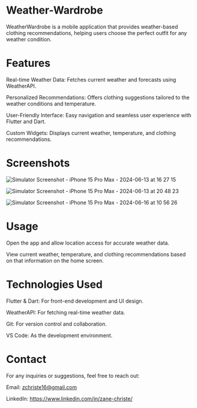 # Weather-Wardrobe

WeatherWardrobe is a mobile application that provides weather-based clothing recommendations, helping users choose the perfect outfit for any weather condition.

# Features
Real-time Weather Data: Fetches current weather and forecasts using WeatherAPI.

Personalized Recommendations: Offers clothing suggestions tailored to the weather conditions and temperature.

User-Friendly Interface: Easy navigation and seamless user experience with Flutter and Dart.

Custom Widgets: Displays current weather, temperature, and clothing recommendations.

# Screenshots

![Simulator Screenshot - iPhone 15 Pro Max - 2024-06-13 at 16 27 15](https://github.com/xp-squared/Weather-Wardrobe-App/assets/108478666/63425ecd-8f04-4c12-861c-90dd70a3860f)

![Simulator Screenshot - iPhone 15 Pro Max - 2024-06-13 at 20 48 23](https://github.com/xp-squared/Weather-Wardrobe-App/assets/108478666/eaceb5f1-3f45-4039-a6bd-0d9a1269e3a9)

![Simulator Screenshot - iPhone 15 Pro Max - 2024-06-16 at 10 56 26](https://github.com/xp-squared/Weather-Wardrobe-App/assets/108478666/6f502531-2e43-437a-b8e6-e67258ca6fd9)

# Usage
Open the app and allow location access for accurate weather data.

View current weather, temperature, and clothing recommendations based on that information on the home screen.


# Technologies Used
Flutter & Dart: For front-end development and UI design.

WeatherAPI: For fetching real-time weather data.

Git: For version control and collaboration.

VS Code: As the development environment.

# Contact

For any inquiries or suggestions, feel free to reach out:

Email: zchriste16@gmail.com

LinkedIn: https://www.linkedin.com/in/zane-christe/
